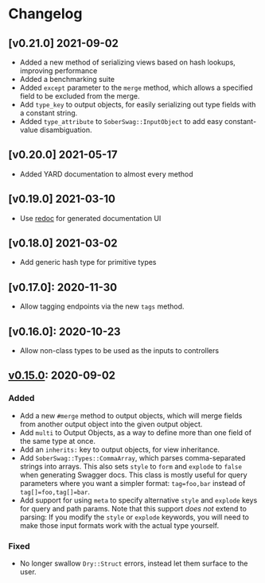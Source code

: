 # Changelog

## [v0.21.0] 2021-09-02

- Added a new method of serializing views based on hash lookups, improving performance
- Added a benchmarking suite
- Added `except` parameter to the `merge` method, which allows a specified field to be excluded from the merge.
- Add `type_key` to output objects, for easily serializing out type fields with a constant string.
- Added `type_attribute` to `SoberSwag::InputObject` to add easy constant-value disambiguation.

## [v0.20.0] 2021-05-17

- Added YARD documentation to almost every method


## [v0.19.0] 2021-03-10

- Use [redoc](https://github.com/Redocly/redoc) for generated documentation UI

## [v0.18.0] 2021-03-02

- Add generic hash type for primitive types

## [v0.17.0]: 2020-11-30

- Allow tagging endpoints via the new `tags` method.

## [v0.16.0]: 2020-10-23

- Allow non-class types to be used as the inputs to controllers

## [v0.15.0]: 2020-09-02

### Added
- Add a new `#merge` method to output objects, which will merge fields from another output object into the given output object.
- Add `multi` to Output Objects, as a way to define more than one field of the same type at once.
- Add an `inherits:` key to output objects, for view inheritance.
- Add `SoberSwag::Types::CommaArray`, which parses comma-separated strings into arrays.
  This also sets `style` to `form` and `explode` to `false` when generating Swagger docs.
  This class is mostly useful for query parameters where you want a simpler format: `tag=foo,bar` instead of `tag[]=foo,tag[]=bar`.
- Add support for using `meta` to specify alternative `style` and `explode` keys for query and path params.
  Note that this support *does not* extend to parsing: If you modify the `style` or `explode` keywords, you will need to make those input formats work with the actual type yourself.

### Fixed
- No longer swallow `Dry::Struct` errors, instead let them surface to the user.

[v0.15.0]: https://github.com/SonderMindOrg/sober_swag/releases/tag/v0.15.0
